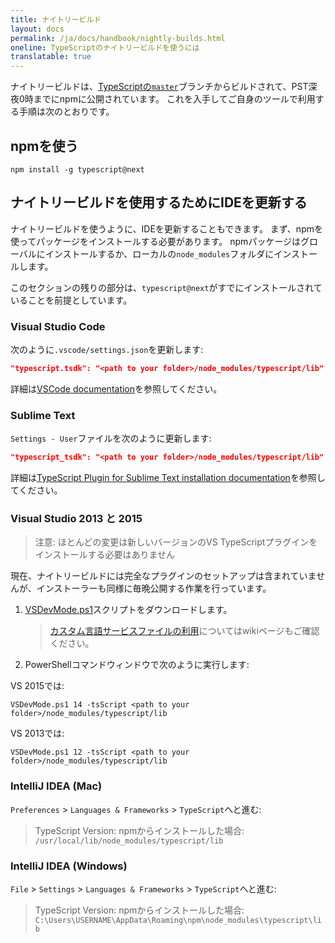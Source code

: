 ```yaml
---
title: ナイトリービルド
layout: docs
permalink: /ja/docs/handbook/nightly-builds.html
oneline: TypeScriptのナイトリービルドを使うには
translatable: true
---
```


ナイトリービルドは、[TypeScriptの`master`](https://github.com/Microsoft/TypeScript/tree/master)ブランチからビルドされて、PST深夜0時までにnpmに公開されています。
これを入手してご自身のツールで利用する手順は次のとおりです。

## npmを使う

```shell
npm install -g typescript@next
```

## ナイトリービルドを使用するためにIDEを更新する

ナイトリービルドを使うように、IDEを更新することもできます。
まず、npmを使ってパッケージをインストールする必要があります。
npmパッケージはグローバルにインストールするか、ローカルの`node_modules`フォルダにインストールします。

このセクションの残りの部分は、`typescript@next`がすでにインストールされていることを前提としています。

### Visual Studio Code

次のように`.vscode/settings.json`を更新します:

```json
"typescript.tsdk": "<path to your folder>/node_modules/typescript/lib"
```

詳細は[VSCode documentation](https://code.visualstudio.com/Docs/languages/typescript#_using-newer-typescript-versions)を参照してください。

### Sublime Text

`Settings - User`ファイルを次のように更新します:

```json
"typescript_tsdk": "<path to your folder>/node_modules/typescript/lib"
```

詳細は[TypeScript Plugin for Sublime Text installation documentation](https://github.com/Microsoft/TypeScript-Sublime-Plugin#installation)を参照してください。

### Visual Studio 2013 と 2015

> 注意: ほとんどの変更は新しいバージョンのVS TypeScriptプラグインをインストールする必要はありません

現在、ナイトリービルドには完全なプラグインのセットアップは含まれていませんが、インストーラーも同様に毎晩公開する作業を行っています。

1. [VSDevMode.ps1](https://github.com/Microsoft/TypeScript/blob/master/scripts/VSDevMode.ps1)スクリプトをダウンロードします。

   > [カスタム言語サービスファイルの利用](https://github.com/Microsoft/TypeScript/wiki/Dev-Mode-in-Visual-Studio#using-a-custom-language-service-file)についてはwikiページもご確認ください。

2. PowerShellコマンドウィンドウで次のように実行します:

VS 2015では:

```posh
VSDevMode.ps1 14 -tsScript <path to your folder>/node_modules/typescript/lib
```

VS 2013では:

```posh
VSDevMode.ps1 12 -tsScript <path to your folder>/node_modules/typescript/lib
```

### IntelliJ IDEA (Mac)

`Preferences` > `Languages & Frameworks` > `TypeScript`へと進む:

> TypeScript Version: npmからインストールした場合: `/usr/local/lib/node_modules/typescript/lib`

### IntelliJ IDEA (Windows)

`File` > `Settings` > `Languages & Frameworks` > `TypeScript`へと進む:

> TypeScript Version: npmからインストールした場合: `C:\Users\USERNAME\AppData\Roaming\npm\node_modules\typescript\lib`

